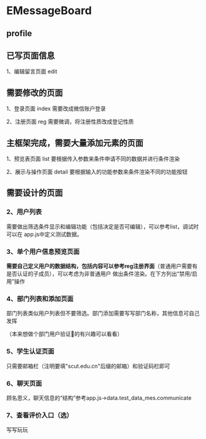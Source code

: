 ﻿# EMessageBoard
## profile
## 已写页面信息
1、编辑留言页面 edit

## 需要修改的页面
1、登录页面 index 需要改成微信账户登录

2、注册页面 reg 需要微调，将注册性质改成登记性质

## 主框架完成，需要大量添加元素的页面
1、预览表页面 list 要根据传入参数来条件申请不同的数据并进行条件渲染

2、展示与操作页面 detail 要根据输入的功能参数来条件渲染不同的功能按钮

## 需要设计的页面

### 2、用户列表
需要做出筛选条件显示和编辑功能（包括决定是否可编辑），可以参考list，调试时可以在
app.js中定义测试数据。

### 3、单个用户信息预览页面
**需要自己定义用户的数据结构，包括内容可以参考reg注册界面**（普通用户需要有是否认证的子成员），可以考虑为非普通用户
做出条件渲染。在下方列出“禁用/启用”操作

### 4、部门列表和添加页面
部门列表类似用户列表但不要筛选。部门添加需要写写部门名称，其他信息可自己发挥

（本来想做个部门用户验证🐎的有兴趣可以看看）

### 5、学生认证页面
只需要邮箱栏（注明要填"scut.edu.cn"后缀的邮箱）和验证码栏即可

### 6、聊天页面
顾名思义，聊天信息的“结构”参考app.js->data.test_data_mes.communicate

### 7、查看评价入口（选）
写写玩玩


